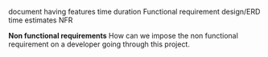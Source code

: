 

document having features
time duration
Functional requirement
design/ERD
time estimates
NFR



**Non functional requirements** 
How can we impose the non functional requirement on a developer going through this project.

